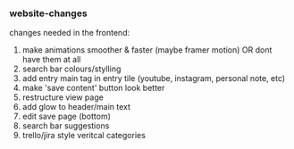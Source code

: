 ### website-changes
changes needed in the frontend:
1. make animations smoother & faster (maybe framer motion) OR dont have them at all
2. search bar colours/stylling
3. add entry main tag in entry tile (youtube, instagram, personal note, etc)
4. make 'save content' button look better
5. restructure view page
6. add glow to header/main text
7. edit save page (bottom)
8. search bar suggestions
9. trello/jira style veritcal categories
